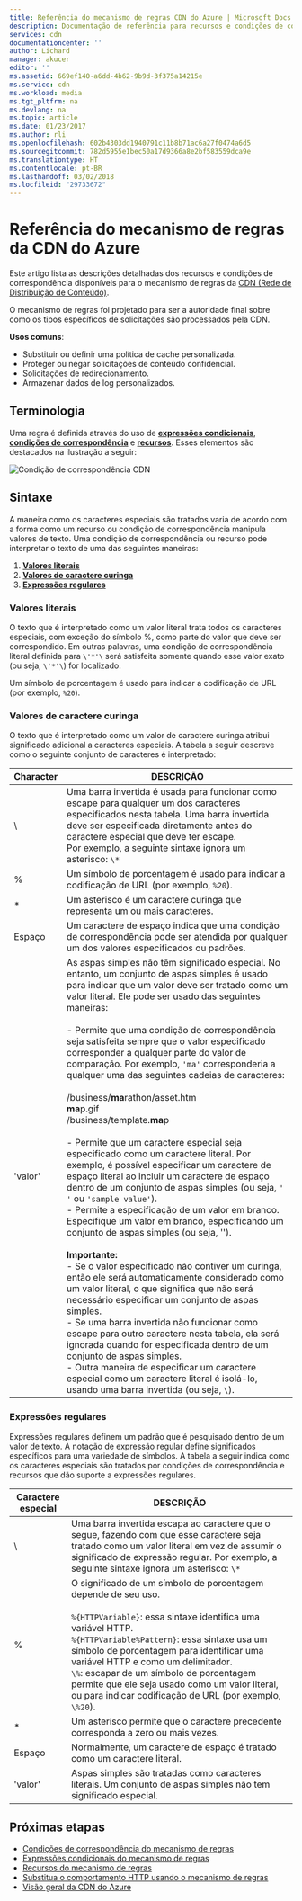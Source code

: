 ```yaml
---
title: Referência do mecanismo de regras CDN do Azure | Microsoft Docs
description: Documentação de referência para recursos e condições de correspondência do mecanismo de regras da CDN do Azure.
services: cdn
documentationcenter: ''
author: Lichard
manager: akucer
editor: ''
ms.assetid: 669ef140-a6dd-4b62-9b9d-3f375a14215e
ms.service: cdn
ms.workload: media
ms.tgt_pltfrm: na
ms.devlang: na
ms.topic: article
ms.date: 01/23/2017
ms.author: rli
ms.openlocfilehash: 602b4303dd1940791c11b8b71ac6a27f0474a6d5
ms.sourcegitcommit: 782d5955e1bec50a17d9366a8e2bf583559dca9e
ms.translationtype: HT
ms.contentlocale: pt-BR
ms.lasthandoff: 03/02/2018
ms.locfileid: "29733672"
---
```

# <a name="azure-cdn-rules-engine-reference"></a>Referência do mecanismo de regras da CDN do Azure
Este artigo lista as descrições detalhadas dos recursos e condições de correspondência disponíveis para o mecanismo de regras da [CDN (Rede de Distribuição de Conteúdo)](cdn-rules-engine.md).

O mecanismo de regras foi projetado para ser a autoridade final sobre como os tipos específicos de solicitações são processados pela CDN.

**Usos comuns**:

- Substituir ou definir uma política de cache personalizada.
- Proteger ou negar solicitações de conteúdo confidencial.
- Solicitações de redirecionamento.
- Armazenar dados de log personalizados.

## <a name="terminology"></a>Terminologia
Uma regra é definida através do uso de [**expressões condicionais**](cdn-rules-engine-reference-conditional-expressions.md), [**condições de correspondência**](cdn-rules-engine-reference-match-conditions.md) e [**recursos**](cdn-rules-engine-reference-features.md). Esses elementos são destacados na ilustração a seguir:

 ![Condição de correspondência CDN](./media/cdn-rules-engine-reference/cdn-rules-engine-terminology.png)

## <a name="syntax"></a>Sintaxe

A maneira como os caracteres especiais são tratados varia de acordo com a forma como um recurso ou condição de correspondência manipula valores de texto. Uma condição de correspondência ou recurso pode interpretar o texto de uma das seguintes maneiras:

1. [**Valores literais**](#literal-values) 
2. [**Valores de caractere curinga**](#wildcard-values)
3. [**Expressões regulares**](#regular-expressions)

### <a name="literal-values"></a>Valores literais
O texto que é interpretado como um valor literal trata todos os caracteres especiais, com exceção do símbolo %, como parte do valor que deve ser correspondido. Em outras palavras, uma condição de correspondência literal definida para `\'*'\` será satisfeita somente quando esse valor exato (ou seja, `\'*'\`) for localizado.
 
Um símbolo de porcentagem é usado para indicar a codificação de URL (por exemplo, `%20`).

### <a name="wildcard-values"></a>Valores de caractere curinga
O texto que é interpretado como um valor de caractere curinga atribui significado adicional a caracteres especiais. A tabela a seguir descreve como o seguinte conjunto de caracteres é interpretado:

Character | DESCRIÇÃO
----------|------------
\ | Uma barra invertida é usada para funcionar como escape para qualquer um dos caracteres especificados nesta tabela. Uma barra invertida deve ser especificada diretamente antes do caractere especial que deve ter escape.<br/>Por exemplo, a seguinte sintaxe ignora um asterisco: `\*`
% | Um símbolo de porcentagem é usado para indicar a codificação de URL (por exemplo, `%20`).
* | Um asterisco é um caractere curinga que representa um ou mais caracteres.
Espaço | Um caractere de espaço indica que uma condição de correspondência pode ser atendida por qualquer um dos valores especificados ou padrões.
'valor' | As aspas simples não têm significado especial. No entanto, um conjunto de aspas simples é usado para indicar que um valor deve ser tratado como um valor literal. Ele pode ser usado das seguintes maneiras:<br><br/>- Permite que uma condição de correspondência seja satisfeita sempre que o valor especificado corresponder a qualquer parte do valor de comparação.  Por exemplo, `'ma'` corresponderia a qualquer uma das seguintes cadeias de caracteres: <br/><br/>/business/**ma**rathon/asset.htm<br/>**ma**p.gif<br/>/business/template.**ma**p<br /><br />- Permite que um caractere especial seja especificado como um caractere literal. Por exemplo, é possível especificar um caractere de espaço literal ao incluir um caractere de espaço dentro de um conjunto de aspas simples (ou seja, `' '` ou `'sample value'`).<br/>- Permite a especificação de um valor em branco. Especifique um valor em branco, especificando um conjunto de aspas simples (ou seja, '').<br /><br/>**Importante:**<br/>- Se o valor especificado não contiver um curinga, então ele será automaticamente considerado como um valor literal, o que significa que não será necessário especificar um conjunto de aspas simples.<br/>- Se uma barra invertida não funcionar como escape para outro caractere nesta tabela, ela será ignorada quando for especificada dentro de um conjunto de aspas simples.<br/>- Outra maneira de especificar um caractere especial como um caractere literal é isolá-lo, usando uma barra invertida (ou seja, `\`).

### <a name="regular-expressions"></a>Expressões regulares

Expressões regulares definem um padrão que é pesquisado dentro de um valor de texto. A notação de expressão regular define significados específicos para uma variedade de símbolos. A tabela a seguir indica como os caracteres especiais são tratados por condições de correspondência e recursos que dão suporte a expressões regulares.

Caractere especial | DESCRIÇÃO
------------------|------------
\ | Uma barra invertida escapa ao caractere que o segue, fazendo com que esse caractere seja tratado como um valor literal em vez de assumir o significado de expressão regular. Por exemplo, a seguinte sintaxe ignora um asterisco: `\*`
% | O significado de um símbolo de porcentagem depende de seu uso.<br/><br/> `%{HTTPVariable}`: essa sintaxe identifica uma variável HTTP.<br/>`%{HTTPVariable%Pattern}`: essa sintaxe usa um símbolo de porcentagem para identificar uma variável HTTP e como um delimitador.<br />`\%`: escapar de um símbolo de porcentagem permite que ele seja usado como um valor literal, ou para indicar codificação de URL (por exemplo, `\%20`).
* | Um asterisco permite que o caractere precedente corresponda a zero ou mais vezes. 
Espaço | Normalmente, um caractere de espaço é tratado como um caractere literal. 
'valor' | Aspas simples são tratadas como caracteres literais. Um conjunto de aspas simples não tem significado especial.


## <a name="next-steps"></a>Próximas etapas
* [Condições de correspondência do mecanismo de regras](cdn-rules-engine-reference-match-conditions.md)
* [Expressões condicionais do mecanismo de regras](cdn-rules-engine-reference-conditional-expressions.md)
* [Recursos do mecanismo de regras](cdn-rules-engine-reference-features.md)
* [Substitua o comportamento HTTP usando o mecanismo de regras](cdn-rules-engine.md)
* [Visão geral da CDN do Azure](cdn-overview.md)
